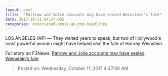 ```yaml
---
layout: post
title:  "Paltrow and Jolie accounts may have sealed Weinstein's fate"
date: 2017-10-11 04:47:00Z
categories: associated-press-ap-top-headlines
---
```


LOS ANGELES (AP) — They waited years to speak, but two of Hollywood's most powerful women might have helped seal the fate of Harvey Weinstein.


Full story on F3News: [Paltrow and Jolie accounts may have sealed Weinstein's fate](http://www.f3nws.com/n/2ajzrC)

> Posted on: Wednesday, October 11, 2017 4:47:00 AM
